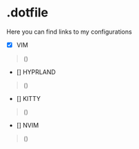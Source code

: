 # **.dotfile**
Here you can find links to my configurations


- [X] VIM
> ()
- [] HYPRLAND
> ()
- [] KITTY
> ()
- [] NVIM
> ()

